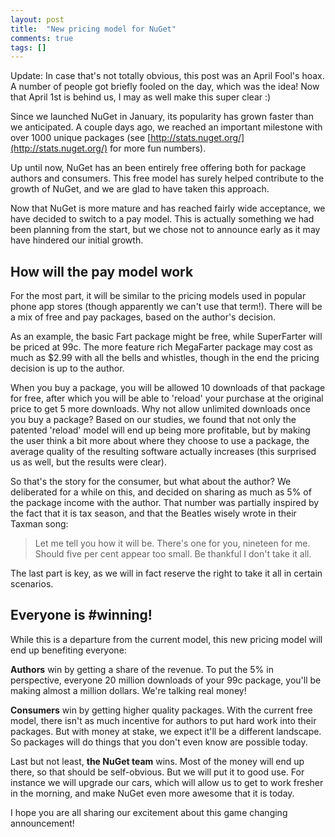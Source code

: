 ```yaml
---
layout: post
title:  "New pricing model for NuGet"
comments: true
tags: []
---
```



Update: In case that's not totally obvious, this post was an April Fool's hoax. A number of people got briefly fooled on the day, which was the idea! Now that April 1st is behind us, I may as well make this super clear :)



Since we launched NuGet in January, its popularity has grown faster than we anticipated. A couple days ago, we reached an important milestone with over 1000 unique packages (see [http://stats.nuget.org/](http://stats.nuget.org/) for more fun numbers).

Up until now, NuGet has an been entirely free offering both for package authors and consumers. This free model has surely helped contribute to the growth of NuGet, and we are glad to have taken this approach.

Now that NuGet is more mature and has reached fairly wide acceptance, we have decided to switch to a pay model. This is actually something we had been planning from the start, but we chose not to announce early as it may have hindered our initial growth.

## How will the pay model work

For the most part, it will be similar to the pricing models used in popular phone app stores (though apparently we can't use that term!). There will be a mix of free and pay packages, based on the author's decision.

As an example, the basic Fart package might be free, while SuperFarter will be priced at 99c. The more feature rich MegaFarter package may cost as much as $2.99 with all the bells and whistles, though in the end the pricing decision is up to the author.

When you buy a package, you will be allowed 10 downloads of that package for free, after which you will be able to 'reload' your purchase at the original price to get 5 more downloads. Why not allow unlimited downloads once you buy a package? Based on our studies, we found that not only the patented 'reload' model will end up being more profitable, but by making the user think a bit more about where they choose to use a package, the average quality of the resulting software actually increases (this surprised us as well, but the results were clear).

So that's the story for the consumer, but what about the author? We deliberated for a while on this, and decided on sharing as much as 5% of the package income with the author. That number was partially inspired by the fact that it is tax season, and that the Beatles wisely wrote in their Taxman song:

> Let me tell you how it will be. There's one for you, nineteen for me.
> Should five per cent appear too small. Be thankful I don't take it all.

The last part is key, as we will in fact reserve the right to take it all in certain scenarios. 



## Everyone is #winning!

While this is a departure from the current model, this new pricing model will end up benefiting everyone:

**Authors** win by getting a share of the revenue. To put the 5% in perspective, everyone 20 million downloads of your 99c package, you'll be making almost a million dollars. We're talking real money!

**Consumers** win by getting higher quality packages. With the current free model, there isn't as much incentive for authors to put hard work into their packages. But with money at stake, we expect it'll be a different landscape. So packages will do things that you don't even know are possible today.

Last but not least, **the NuGet team** wins. Most of the money will end up there, so that should be self-obvious. But we will put it to good use. For instance we will upgrade our cars, which will allow us to get to work fresher in the morning, and make NuGet even more awesome that it is today.

I hope you are all sharing our excitement about this game changing announcement!

